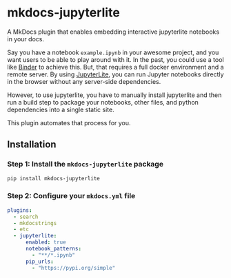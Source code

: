 # mkdocs-jupyterlite

A MkDocs plugin that enables embedding interactive jupyterlite notebooks in your docs.

Say you have a notebook `example.ipynb` in your awesome project, and you want
users to be able to play around with it.
In the past, you could use a tool like [Binder](https://mybinder.org/) to achieve this.
But, that requires a full docker environment and a remote server.
By using [JupyterLite](https://jupyterlite.readthedocs.io/),
you can run Jupyter notebooks directly in the browser without any server-side dependencies.

However, to use jupyterlite, you have to manually install jupyterlite and
then run a build step to package your notebooks, other files, and python
dependencies into a single static site.

This plugin automates that process for you.

## Installation

### Step 1: Install the `mkdocs-jupyterlite` package

```bash
pip install mkdocs-jupyterlite
```

### Step 2: Configure your `mkdocs.yml` file

```yaml
plugins:
  - search
  - mkdocstrings
  - etc
  - jupyterlite:
      enabled: true
      notebook_patterns:
        - "**/*.ipynb"
      pip_urls:
        - "https://pypi.org/simple"
```